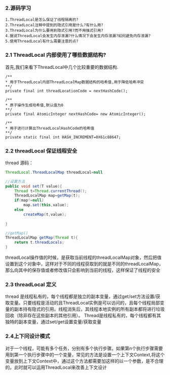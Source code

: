 ### 2.源码学习

    1.ThreadLocal是怎么保证了线程隔离的?
    2.ThreadLocal注释中提到的隐式引用是什么?有什么用?
    3.ThreadLocal为什么要用到隐式引用?而不用强式引用?
    4.据说ThreadLocal会发生内存泄漏?什么情况下会发生内存泄漏?如何避免内存泄漏?
    5.使用ThreadLocal有什么需要注意的点?
### 2.1 ThreadLocal 内部使用了哪些数据结构?
    
首先,我们来看下ThreadLocal中几个比较重要的数据结构.
```
/**
* 用于ThreadLocal内部ThreadLocalMap数据结构的哈希值,用于降低哈希冲突
**/
private final int threadLocationCode = nextHashCode();

/**
* 原子操作生成哈希值,默认值为0
**/
private final AtomicInteger nextHashCode= new AtomicInteger();

/**
* 用于进行计算出ThreadLocalHashCode的哈希值
**/
private static final int HASH_INCREMENT=0X61c88647;

```
### 2.2 threadLocal 保证线程安全
thread 源码：
```java
ThreadLocal.ThreadLocalMap threadLocal=null

//设置方法
public void set(T value){
    Thread t=Thread.currentThread();
    ThreadLocalMap map=getMap(t);
    if(map!=null)
        map.set(this,value);
    else
        createMap(t,value);
    
}

//getMap()
ThreadLocalMap getMap(Thread t){
    return t.threadLocals;
}
```
threadLocal操作值的时候，是获取当前线程的threadLocalMap对象，然后把值设置到这个对象中，这样对于不同的线程获取到的就是不同的threadLocalMap，那么向其中的保存值或者修改值只会影响到当前的线程，这样保证了线程的安全

### 2.3 threadLocal 定义
thread 是线程私有的，每个线程都是独立的副本变量，通过get/set方法设置/获取变量。只要线程是活动的且ThreadLocal实例是可以访问的，且每个线程局部变量的副本持有隐式的引用。线程消失后，其线程本地实例的所有副本都将进行垃圾回收（除非存在这些副本的其他引用）。
Thread是线程私有的，每个线程都有其独特的副本变量，通过set/get设置变量/获取变量

### 2.4上下问设计模式
对于一个线程，可能有多个任务，分别有多个执行步骤。如果第n个执行步骤需要用到第一个执行步骤中的一个变量，常见的方法是设置一个上下文Context,将这个变量放到上下文Context中，通过这个方法都需要加这样的以一个参数，是不合理的。此时就可以运用ThreadLocal来改善上下文设计
